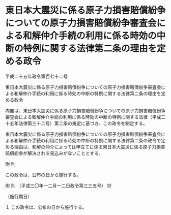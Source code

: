 # 東日本大震災に係る原子力損害賠償紛争についての原子力損害賠償紛争審査会による和解仲介手続の利用に係る時効の中断の特例に関する法律第二条の理由を定める政令

平成二十五年政令第百七十二号

東日本大震災に係る原子力損害賠償紛争についての原子力損害賠償紛争審査会による和解仲介手続の利用に係る時効の中断の特例に関する法律第二条の理由を定める政令

内閣は、東日本大震災に係る原子力損害賠償紛争についての原子力損害賠償紛争審査会による和解仲介手続の利用に係る時効の中断の特例に関する法律（平成二十五年法律第三十二号）第二条の規定に基づき、この政令を制定する。

東日本大震災に係る原子力損害賠償紛争についての原子力損害賠償紛争審査会による和解仲介手続の利用に係る時効の中断の特例に関する法律第二条の政令で定める理由は、和解の仲介によっては申立てに係る東日本大震災に係る原子力損害賠償紛争が解決される見込みがないこととする。

附 則

この政令は、公布の日から施行する。

附 則 （平成三〇年一二月一二日政令第三三五号） 抄

（施行期日）

１ この政令は、公布の日から施行する。
